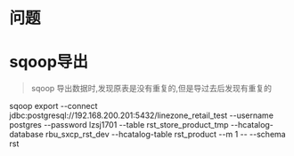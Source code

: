 # 问题
# sqoop导出
> sqoop 导出数据时,发现原表是没有重复的,但是导过去后发现有重复的

sqoop export  --connect jdbc:postgresql://192.168.200.201:5432/linezone_retail_test --username postgres --password lzsj1701 --table rst_store_product_tmp --hcatalog-database rbu_sxcp_rst_dev --hcatalog-table  rst_product --m 1 -- --schema rst